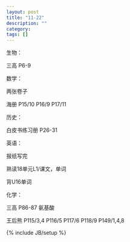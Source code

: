 ```yaml
---
layout: post
title: "11-22"
description: ""
category: 
tags: []
---
```


生物：

三高 P6-9

数学：

两张卷子

海册 P15/10 P16/9 P17/11

历史：

白皮书练习册 P26-31 

英语：

报纸写完

熟读18单元L1/课文，单词

背U16单词

化学：

三高 P86-87 氨基酸

王后熊 P115/3,4 P116/5 P117/6 P118/9 P149/1,4,8

{% include JB/setup %}
